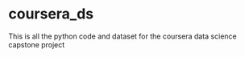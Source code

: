 # coursera_ds
This is all the python code and dataset for the coursera data science capstone project 
